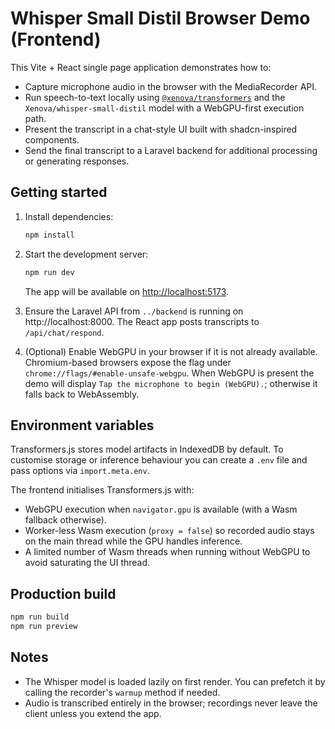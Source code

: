 # Whisper Small Distil Browser Demo (Frontend)

This Vite + React single page application demonstrates how to:

- Capture microphone audio in the browser with the MediaRecorder API.
- Run speech-to-text locally using [`@xenova/transformers`](https://github.com/xenova/transformers.js) and the `Xenova/whisper-small-distil` model with a WebGPU-first execution path.
- Present the transcript in a chat-style UI built with shadcn-inspired components.
- Send the final transcript to a Laravel backend for additional processing or generating responses.

## Getting started

1. Install dependencies:

   ```bash
   npm install
   ```

2. Start the development server:

   ```bash
   npm run dev
   ```

   The app will be available on [http://localhost:5173](http://localhost:5173).

3. Ensure the Laravel API from `../backend` is running on http://localhost:8000. The React app posts transcripts to `/api/chat/respond`.

4. (Optional) Enable WebGPU in your browser if it is not already available. Chromium-based browsers expose the flag under `chrome://flags/#enable-unsafe-webgpu`. When WebGPU is present the demo will display `Tap the microphone to begin (WebGPU).`; otherwise it falls back to WebAssembly.

## Environment variables

Transformers.js stores model artifacts in IndexedDB by default. To customise storage or inference behaviour you can create a `.env` file and pass options via `import.meta.env`.

The frontend initialises Transformers.js with:

- WebGPU execution when `navigator.gpu` is available (with a Wasm fallback otherwise).
- Worker-less Wasm execution (`proxy = false`) so recorded audio stays on the main thread while the GPU handles inference.
- A limited number of Wasm threads when running without WebGPU to avoid saturating the UI thread.

## Production build

```bash
npm run build
npm run preview
```

## Notes

- The Whisper model is loaded lazily on first render. You can prefetch it by calling the recorder's `warmup` method if needed.
- Audio is transcribed entirely in the browser; recordings never leave the client unless you extend the app.
